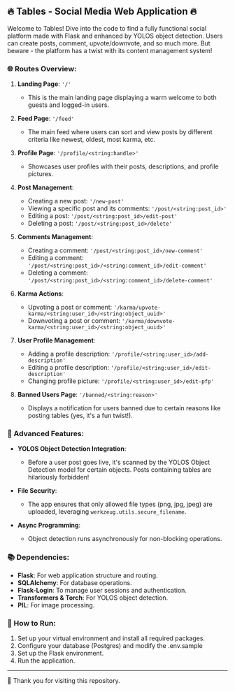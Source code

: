 ## 🔥 Tables - Social Media Web Application 🔥

Welcome to Tables! Dive into the code to find a fully functional social platform made with Flask and enhanced by YOLOS object detection. Users can create posts, comment, upvote/downvote, and so much more. But beware - the platform has a twist with its content management system!

### 🌐 Routes Overview:

1. **Landing Page**: `'/'`
    - This is the main landing page displaying a warm welcome to both guests and logged-in users.

2. **Feed Page**: `'/feed'`
    - The main feed where users can sort and view posts by different criteria like newest, oldest, most karma, etc.

3. **Profile Page**: `'/profile/<string:handle>'`
    - Showcases user profiles with their posts, descriptions, and profile pictures.

4. **Post Management**:
    - Creating a new post: `'/new-post'`
    - Viewing a specific post and its comments: `'/post/<string:post_id>'`
    - Editing a post: `'/post/<string:post_id>/edit-post'`
    - Deleting a post: `'/post/<string:post_id>/delete'`

5. **Comments Management**:
    - Creating a comment: `'/post/<string:post_id>/new-comment'`
    - Editing a comment: `'/post/<string:post_id>/<string:comment_id>/edit-comment'`
    - Deleting a comment: `'/post/<string:post_id>/<string:comment_id>/delete-comment'`

6. **Karma Actions**:
    - Upvoting a post or comment: `'/karma/upvote-karma/<string:user_id>/<string:object_uuid>'`
    - Downvoting a post or comment: `'/karma/downvote-karma/<string:user_id>/<string:object_uuid>'`

7. **User Profile Management**:
    - Adding a profile description: `'/profile/<string:user_id>/add-description'`
    - Editing a profile description: `'/profile/<string:user_id>/edit-description'`
    - Changing profile picture: `'/profile/<string:user_id>/edit-pfp'`

8. **Banned Users Page**: `'/banned/<string:reason>'`
    - Displays a notification for users banned due to certain reasons like posting tables (yes, it's a fun twist!).

### 🤖 Advanced Features:

- **YOLOS Object Detection Integration**: 
    - Before a user post goes live, it's scanned by the YOLOS Object Detection model for certain objects. Posts containing tables are hilariously forbidden!
    
- **File Security**:
    - The app ensures that only allowed file types (png, jpg, jpeg) are uploaded, leveraging `werkzeug.utils.secure_filename`.

- **Async Programming**:
    - Object detection runs asynchronously for non-blocking operations.

### 📚 Dependencies:

- **Flask**: For web application structure and routing.
- **SQLAlchemy**: For database operations.
- **Flask-Login**: To manage user sessions and authentication.
- **Transformers & Torch**: For YOLOS object detection.
- **PIL**: For image processing.

### 🚀 How to Run:

1. Set up your virtual environment and install all required packages.
2. Configure your database (Postgres) and modify the .env.sample
3. Set up the Flask environment.
4. Run the application.

---

🙏 Thank you for visiting this repository.
